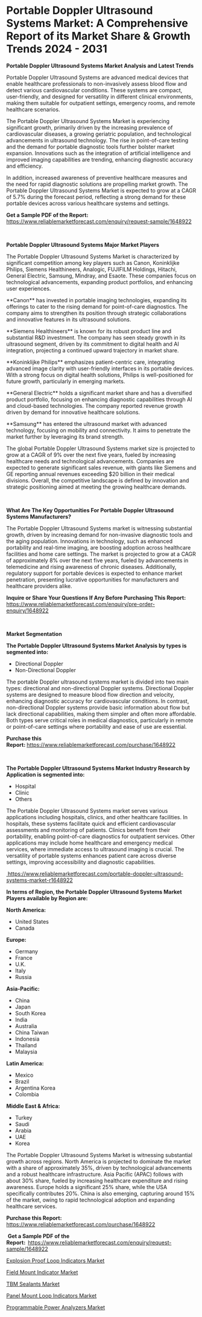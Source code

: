 <p><h1>Portable Doppler Ultrasound Systems Market: A Comprehensive Report of its Market Share & Growth Trends 2024 - 2031</h1></p><p><strong>Portable Doppler Ultrasound Systems Market Analysis and Latest Trends</strong></p>
<p><p>Portable Doppler Ultrasound Systems are advanced medical devices that enable healthcare professionals to non-invasively assess blood flow and detect various cardiovascular conditions. These systems are compact, user-friendly, and designed for versatility in different clinical environments, making them suitable for outpatient settings, emergency rooms, and remote healthcare scenarios.</p><p>The Portable Doppler Ultrasound Systems Market is experiencing significant growth, primarily driven by the increasing prevalence of cardiovascular diseases, a growing geriatric population, and technological advancements in ultrasound technology. The rise in point-of-care testing and the demand for portable diagnostic tools further bolster market expansion. Innovations such as the integration of artificial intelligence and improved imaging capabilities are trending, enhancing diagnostic accuracy and efficiency.</p><p>In addition, increased awareness of preventive healthcare measures and the need for rapid diagnostic solutions are propelling market growth. The Portable Doppler Ultrasound Systems Market is expected to grow at a CAGR of 5.7% during the forecast period, reflecting a strong demand for these portable devices across various healthcare systems and settings.</p></p>
<p><strong>Get a Sample PDF of the Report:&nbsp;</strong> <a href="https://www.reliablemarketforecast.com/enquiry/request-sample/1648922?utm_campaign=1495&utm_medium=2&utm_source=Github&utm_content=ia&utm_term=15102024&utm_id=portable-doppler-ultrasound-systems">https://www.reliablemarketforecast.com/enquiry/request-sample/1648922</a></p>
<p>&nbsp;</p>
<p><strong>Portable Doppler Ultrasound Systems Major Market Players</strong></p>
<p><p>The Portable Doppler Ultrasound Systems Market is characterized by significant competition among key players such as Canon, Koninklijke Philips, Siemens Healthineers, Analogic, FUJIFILM Holdings, Hitachi, General Electric, Samsung, Mindray, and Esaote. These companies focus on technological advancements, expanding product portfolios, and enhancing user experiences.</p><p>**Canon** has invested in portable imaging technologies, expanding its offerings to cater to the rising demand for point-of-care diagnostics. The company aims to strengthen its position through strategic collaborations and innovative features in its ultrasound solutions.</p><p>**Siemens Healthineers** is known for its robust product line and substantial R&D investment. The company has seen steady growth in its ultrasound segment, driven by its commitment to digital health and AI integration, projecting a continued upward trajectory in market share.</p><p>**Koninklijke Philips** emphasizes patient-centric care, integrating advanced image clarity with user-friendly interfaces in its portable devices. With a strong focus on digital health solutions, Philips is well-positioned for future growth, particularly in emerging markets.</p><p>**General Electric** holds a significant market share and has a diversified product portfolio, focusing on enhancing diagnostic capabilities through AI and cloud-based technologies. The company reported revenue growth driven by demand for innovative healthcare solutions.</p><p>**Samsung** has entered the ultrasound market with advanced technology, focusing on mobility and connectivity. It aims to penetrate the market further by leveraging its brand strength.</p><p>The global Portable Doppler Ultrasound Systems market size is projected to grow at a CAGR of 9% over the next five years, fueled by increasing healthcare needs and technological advancements. Companies are expected to generate significant sales revenue, with giants like Siemens and GE reporting annual revenues exceeding $20 billion in their medical divisions. Overall, the competitive landscape is defined by innovation and strategic positioning aimed at meeting the growing healthcare demands.</p></p>
<p>&nbsp;</p>
<p><strong>What Are The Key Opportunities For Portable Doppler Ultrasound Systems Manufacturers?</strong></p>
<p><p>The Portable Doppler Ultrasound Systems market is witnessing substantial growth, driven by increasing demand for non-invasive diagnostic tools and the aging population. Innovations in technology, such as enhanced portability and real-time imaging, are boosting adoption across healthcare facilities and home care settings. The market is projected to grow at a CAGR of approximately 8% over the next five years, fueled by advancements in telemedicine and rising awareness of chronic diseases. Additionally, regulatory support for portable devices is expected to enhance market penetration, presenting lucrative opportunities for manufacturers and healthcare providers alike.</p></p>
<p><strong>Inquire or Share Your Questions If Any Before Purchasing This Report:</strong> <a href="https://www.reliablemarketforecast.com/enquiry/pre-order-enquiry/1648922?utm_campaign=1495&utm_medium=2&utm_source=Github&utm_content=ia&utm_term=15102024&utm_id=portable-doppler-ultrasound-systems">https://www.reliablemarketforecast.com/enquiry/pre-order-enquiry/1648922</a></p>
<p>&nbsp;</p>
<p><strong>Market Segmentation</strong></p>
<p><strong>The Portable Doppler Ultrasound Systems Market Analysis by types is segmented into:</strong></p>
<p><ul><li>Directional Doppler</li><li>Non-Directional Doppler</li></ul></p>
<p><p>The portable Doppler ultrasound systems market is divided into two main types: directional and non-directional Doppler systems. Directional Doppler systems are designed to measure blood flow direction and velocity, enhancing diagnostic accuracy for cardiovascular conditions. In contrast, non-directional Doppler systems provide basic information about flow but lack directional capabilities, making them simpler and often more affordable. Both types serve critical roles in medical diagnostics, particularly in remote or point-of-care settings where portability and ease of use are essential.</p></p>
<p><strong>Purchase this Report:&nbsp;</strong><a href="https://www.reliablemarketforecast.com/purchase/1648922?utm_campaign=1495&utm_medium=2&utm_source=Github&utm_content=ia&utm_term=15102024&utm_id=portable-doppler-ultrasound-systems">https://www.reliablemarketforecast.com/purchase/1648922</a></p>
<p>&nbsp;</p>
<p><strong>The Portable Doppler Ultrasound Systems Market Industry Research by Application is segmented into:</strong></p>
<p><ul><li>Hospital</li><li>Clinic</li><li>Others</li></ul></p>
<p><p>The Portable Doppler Ultrasound Systems market serves various applications including hospitals, clinics, and other healthcare facilities. In hospitals, these systems facilitate quick and efficient cardiovascular assessments and monitoring of patients. Clinics benefit from their portability, enabling point-of-care diagnostics for outpatient services. Other applications may include home healthcare and emergency medical services, where immediate access to ultrasound imaging is crucial. The versatility of portable systems enhances patient care across diverse settings, improving accessibility and diagnostic capabilities.</p></p>
<p><a href="https://www.reliablemarketforecast.com/portable-doppler-ultrasound-systems-market-r1648922?utm_campaign=1495&utm_medium=2&utm_source=Github&utm_content=ia&utm_term=15102024&utm_id=portable-doppler-ultrasound-systems">&nbsp;https://www.reliablemarketforecast.com/portable-doppler-ultrasound-systems-market-r1648922</a></p>
<p><strong>In terms of Region, the Portable Doppler Ultrasound Systems Market Players available by Region are:</strong></p>
<p>
    <p> <strong> North America: </strong>
        <ul>
            <li>United States</li>
            <li>Canada</li>
        </ul>
        </p> 
    <p> <strong> Europe: </strong>
        <ul>
            <li>Germany</li>
            <li>France</li>
            <li>U.K.</li>
            <li>Italy</li>
            <li>Russia</li>
        </ul>
        </p> 
    <p> <strong> Asia-Pacific: </strong>
        <ul>
            <li>China</li>
            <li>Japan</li>
            <li>South Korea</li>
            <li>India</li>
            <li>Australia</li>
            <li>China Taiwan</li>
            <li>Indonesia</li>
            <li>Thailand</li>
            <li>Malaysia</li>
        </ul>
        </p> 
    <p> <strong> Latin America: </strong>
        <ul>
            <li>Mexico</li>
            <li>Brazil</li>
            <li>Argentina Korea</li>
            <li>Colombia</li>
        </ul>
        </p> 
    <p> <strong> Middle East & Africa: </strong>
        <ul>
            <li>Turkey</li>
            <li>Saudi</li>
            <li>Arabia</li>
            <li>UAE</li>
            <li>Korea</li>
        </ul>
    </p>
    </p>
<p><p>The Portable Doppler Ultrasound Systems Market is witnessing substantial growth across regions. North America is projected to dominate the market with a share of approximately 35%, driven by technological advancements and a robust healthcare infrastructure. Asia Pacific (APAC) follows with about 30% share, fueled by increasing healthcare expenditure and rising awareness. Europe holds a significant 25% share, while the USA specifically contributes 20%. China is also emerging, capturing around 15% of the market, owing to rapid technological adoption and expanding healthcare services.</p></p>
<p><strong>Purchase this Report: </strong><a href="https://www.reliablemarketforecast.com/purchase/1648922?utm_campaign=1495&utm_medium=2&utm_source=Github&utm_content=ia&utm_term=15102024&utm_id=portable-doppler-ultrasound-systems">https://www.reliablemarketforecast.com/purchase/1648922</a></p>
<p>&nbsp;<strong>Get a Sample PDF of the Report:&nbsp;&nbsp;</strong><a href="https://www.reliablemarketforecast.com/enquiry/request-sample/1648922?utm_campaign=1495&utm_medium=2&utm_source=Github&utm_content=ia&utm_term=15102024&utm_id=portable-doppler-ultrasound-systems">https://www.reliablemarketforecast.com/enquiry/request-sample/1648922</a></p>
<p><strong></strong></p>
<p><p><a href="https://www.linkedin.com/pulse/explosion-proof-loop-indicators-market-research-report-q7cme?utm_campaign=1495&utm_medium=2&utm_source=Github&utm_content=ia&utm_term=15102024&utm_id=portable-doppler-ultrasound-systems">Explosion Proof Loop Indicators Market</a></p><p><a href="https://www.linkedin.com/pulse/field-mount-indicator-market-penetration-strategies-untapped-hapve?utm_campaign=1495&utm_medium=2&utm_source=Github&utm_content=ia&utm_term=15102024&utm_id=portable-doppler-ultrasound-systems">Field Mount Indicator Market</a></p><p><a href="https://www.linkedin.com/pulse/strategic-market-insights-navigating-global-tbm-sealants-mkyze?utm_campaign=1495&utm_medium=2&utm_source=Github&utm_content=ia&utm_term=15102024&utm_id=portable-doppler-ultrasound-systems">TBM Sealants Market</a></p><p><a href="https://www.linkedin.com/pulse/panel-mount-loop-indicators-market-global-insights-regional-s5xoe?utm_campaign=1495&utm_medium=2&utm_source=Github&utm_content=ia&utm_term=15102024&utm_id=portable-doppler-ultrasound-systems">Panel Mount Loop Indicators Market</a></p><p><a href="https://www.linkedin.com/pulse/programmable-power-analyzers-market-shifts-strategic-analysis-uk5ne?trk=public_post_embed_feed-article-content&utm_campaign=1495&utm_medium=2&utm_source=Github&utm_content=ia&utm_term=15102024&utm_id=portable-doppler-ultrasound-systems">Programmable Power Analyzers Market</a></p></p>